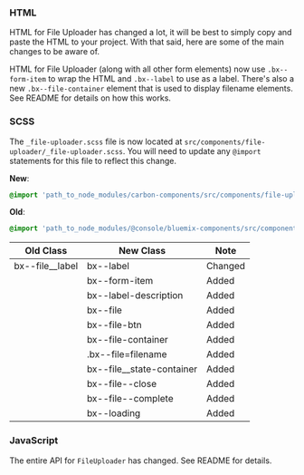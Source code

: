 ### HTML

HTML for File Uploader has changed a lot, it will be best to simply copy and paste the HTML to your project.
With that said, here are some of the main changes to be aware of.

HTML for File Uploader (along with all other form elements) now use `.bx--form-item` to wrap the HTML and `.bx--label` to use as a label.
There's also a new `.bx--file-container` element that is used to display filename elements. See README for details on how this works.

### SCSS

The `_file-uploader.scss` file is now located at `src/components/file-uploader/_file-uploader.scss`. You will need to update any `@import` statements for this file to reflect this change.

**New**:

```scss
@import 'path_to_node_modules/carbon-components/src/components/file-uploader/file-uploader';
```

**Old**:

```scss
@import 'path_to_node_modules/@console/bluemix-components/src/components/file-uploader/file-uploader';
```

| Old Class         | New Class                   | Note    |
| ----------------- | --------------------------- | ------- |
| bx--file\_\_label | bx--label                   | Changed |
|                   | bx--form-item               | Added   |
|                   | bx--label-description       | Added   |
|                   | bx--file                    | Added   |
|                   | bx--file-btn                | Added   |
|                   | bx--file-container          | Added   |
|                   | .bx--file=filename          | Added   |
|                   | bx--file\_\_state-container | Added   |
|                   | bx--file--close             | Added   |
|                   | bx--file--complete          | Added   |
|                   | bx--loading                 | Added   |

### JavaScript

The entire API for `FileUploader` has changed. See README for details.
